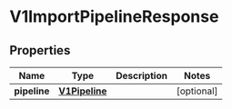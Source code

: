 
# V1ImportPipelineResponse

## Properties
Name | Type | Description | Notes
------------ | ------------- | ------------- | -------------
**pipeline** | [**V1Pipeline**](V1Pipeline.md) |  |  [optional]



